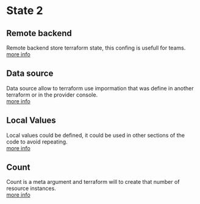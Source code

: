 # State 2
## Remote backend
Remote backend store terraform state, this confing is usefull for teams.  
[more info](https://www.terraform.io/docs/language/settings/backends/remote.html)
## Data source
Data source allow to terraform use impormation that was define in another terraform or in the provider console.  
[more info](https://www.terraform.io/docs/language/data-sources/index.html)
## Local Values
Local values could be defined, it could be used in other sections of the code to avoid repeating.  
[more info](https://www.terraform.io/docs/language/values/locals.html)
## Count
Count is a meta argument and terraform will to create that number of resource instances.  
[more info](https://www.terraform.io/docs/language/meta-arguments/count.html)